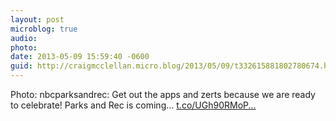 ```yaml
---
layout: post
microblog: true
audio: 
photo: 
date: 2013-05-09 15:59:40 -0600
guid: http://craigmcclellan.micro.blog/2013/05/09/t332615881802780674.html
---
```

Photo: nbcparksandrec: Get out the apps and zerts because we are ready to celebrate! Parks and Rec is coming... [t.co/UGh90RMoP...](http://t.co/UGh90RMoPX)
